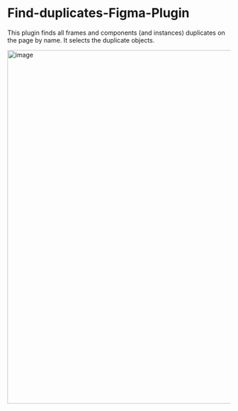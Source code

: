 # Find-duplicates-Figma-Plugin

This plugin finds all frames and components (and instances) duplicates on the page by name. It selects the duplicate objects.

<img width="798" alt="image" src="https://i.imgur.com/AxWLV5x.jpg">